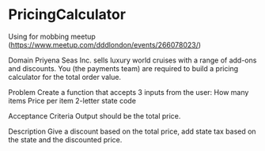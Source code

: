 # PricingCalculator
Using for mobbing meetup (https://www.meetup.com/dddlondon/events/266078023/)


Domain
Priyena Seas Inc. sells luxury world cruises with a range of add-ons and discounts. You (the payments team) are required to build a pricing calculator for the total order value.  

Problem
Create a function that accepts 3 inputs from the user:
How many items
Price per item
2-letter state code

Acceptance Criteria
Output should be the total price. 

Description
Give a discount based on the total price, add state tax based on the state and the discounted price.


